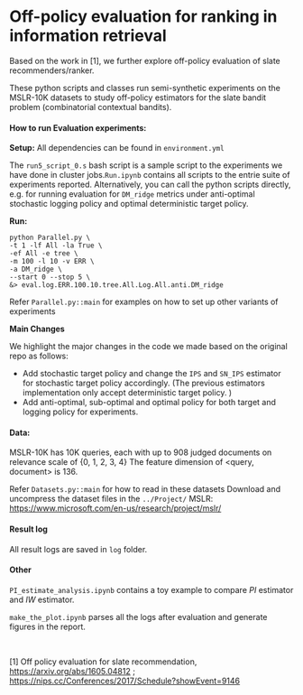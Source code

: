 # Off-policy evaluation for ranking in information retrieval
Based on the work in [1], we further explore off-policy evaluation of slate recommenders/ranker.

These python scripts and classes run semi-synthetic experiments on the MSLR-10K datasets
to study off-policy estimators for the slate bandit problem (combinatorial contextual bandits).

#### How to run Evaluation experiments:

**Setup:** All dependencies can be found in `environment.yml `

The `run5_script_0.s` bash script is a sample script to the experiments we have done in cluster jobs.`Run.ipynb` contains all scripts to the entrie suite of experiments reported. Alternatively, you can call the python scripts directly, e.g. for running evaluation for `DM_ridge` metrics under anti-optimal stochastic logging policy and optimal deterministic target policy.

**Run:** 

```
python Parallel.py \
-t 1 -lf All -la True \
-ef All -e tree \
-m 100 -l 10 -v ERR \
-a DM_ridge \
--start 0 --stop 5 \
&> eval.log.ERR.100.10.tree.All.Log.All.anti.DM_ridge

```

Refer `Parallel.py::main` for examples on how to set up other variants of experiments

**Main Changes**

We highlight the major changes in the code we made based on the original repo as follows:

* Add stochastic target policy and change the `IPS` and `SN_IPS` estimator for stochastic target policy accordingly. (The previous estimators implementation only accept deterministic target policy. )
* Add anti-optimal, sub-optimal and optimal policy for both target and logging policy for experiments.



#### Data:

MSLR-10K has 10K queries, each with up to 908 judged documents on relevance scale of {0, 1, 2, 3, 4}
The feature dimension of <query, document> is 136.

Refer `Datasets.py::main` for how to read in these datasets
    Download and uncompress the dataset files in the `../Project/`
    MSLR: https://www.microsoft.com/en-us/research/project/mslr/



#### Result log 

All result logs are saved in `log` folder.



#### Other

`PI_estimate_analysis.ipynb` contains a toy example to compare $PI$ estimator and $IW$ estimator.

`make_the_plot.ipynb` parses all the logs after evaluation and generate figures in the report.

​    

[1] Off policy evaluation for slate recommendation, https://arxiv.org/abs/1605.04812 ; https://nips.cc/Conferences/2017/Schedule?showEvent=9146